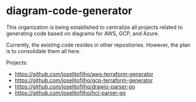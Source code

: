 # diagram-code-generator

This organization is being established to centralize all projects related to generating code based on diagrams for 
AWS, GCP, and Azure.

Currently, the existing code resides in other repositories. However, the plan is to consolidate them all here.

Projects:
- https://github.com/joselitofilho/aws-terraform-generator
- https://github.com/joselitofilho/gcp-terraform-generator
- https://github.com/joselitofilho/drawio-parser-go
- https://github.com/joselitofilho/hcl-parser-go
